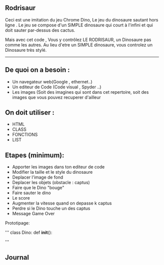 ## Rodrisaur
Ceci est une imitation du jeu Chrome Dino, Le jeu du dinosaure sautant hors ligne . 
Le jeu se compose d'un SIMPLE dinosaure qui court à l'infini et qui doit sauter par-dessus des cactus.

Mais avec cet code , Vous y contrôlez LE RODRISAUR, un Dinosaure pas comme les autres. 
Au lieu d'etre un SIMPLE dinosaure, vous controlez un Dinosaure très stylé.


_________________________________________________________


## De quoi on a besoin :
- Un navegateur web(Google , ethernet..)
- Un editeur de Code (Code visual , Spyder ..)
- Les images (Soit des imagines qui sont dans cet repertoire, soit des images que vous pouvez recuperer d'ailleur



## On doit utiliser :
- HTML
- CLASS
- FONCTIONS
- LIST 



## Etapes (minimum):
- Apporter les images dans ton editeur de code
- Modifier la taille et le style du dinosaure
- Deplacer l'image de fond
- Deplacer les objets (obstacle : captus)
- Faire que le Dino "bouge"
- Faire sauter le dino
- Le score
- Augmenter la vitesse quand on depasse k captus
- Perdre si le Dino touche un des captus
- Message Game Over

Prototipage:

'''
class Dino:
  def __init__():
  


'''
## Journal
